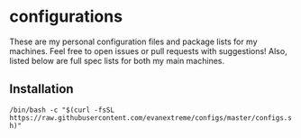 # configurations

These are my personal configuration files and package lists for my machines. Feel free to open issues or pull requests with suggestions! Also, listed below are full spec lists for both my main machines.

## Installation

`/bin/bash -c "$(curl -fsSL https://raw.githubusercontent.com/evanextreme/configs/master/configs.sh)"`
